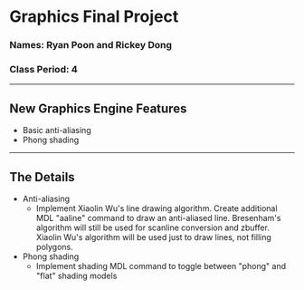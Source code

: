 # Graphics Final Project
### Names: Ryan Poon and Rickey Dong
### Class Period: 4
---
## New Graphics Engine Features
- Basic anti-aliasing
- Phong shading

---
## The Details
- Anti-aliasing
    - Implement Xiaolin Wu's line drawing algorithm. Create additional MDL "aaline" command to draw an anti-aliased line. Bresenham's algorithm will still be used for scanline conversion and zbuffer. Xiaolin Wu's algorithm will be used just to draw lines, not filling polygons.
- Phong shading
    - Implement shading MDL command to toggle between "phong" and "flat" shading models